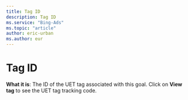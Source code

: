 ```yaml
---
title: Tag ID
description: Tag ID
ms.service: "Bing-Ads"
ms.topic: "article"
author: eric-urban
ms.author: eur
---
```


# Tag ID

**What it is**: The ID of the UET tag associated with this goal. Click on **View tag** to see the UET tag tracking code.


